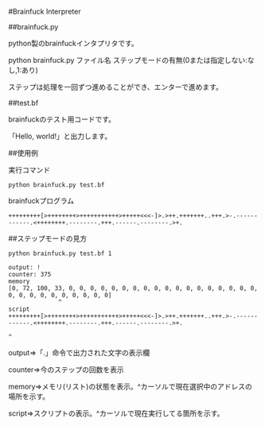 #Brainfuck Interpreter

##brainfuck.py

python製のbrainfuckインタプリタです。

python brainfuck.py ファイル名 ステップモードの有無(0または指定しない:なし,1:あり)

ステップは処理を一回ずつ進めることができ、エンターで進めます。

##test.bf

brainfuckのテスト用コードです。

「Hello, world!」と出力します。

##使用例

実行コマンド
```
python brainfuck.py test.bf
```

brainfuckプログラム
```
+++++++++[>++++++++>+++++++++++>+++++<<<-]>.>++.+++++++..+++.>-.------------.<++++++++.--------.+++.------.--------.>+.
```

##ステップモードの見方

```
python brainfuck.py test.bf 1
```

```
output: !
counter: 375
memory
[0, 72, 100, 33, 0, 0, 0, 0, 0, 0, 0, 0, 0, 0, 0, 0, 0, 0, 0, 0, 0, 0, 0, 0, 0, 0, 0, 0, 0, 0, 0, 0]
              ^
script
+++++++++[>++++++++>+++++++++++>+++++<<<-]>.>++.+++++++..+++.>-.------------.<++++++++.--------.+++.------.--------.>+.
                                                                                                                      ^
```

output=>「.」命令で出力された文字の表示欄

counter=>今のステップの回数を表示

memory=>メモリ(リスト)の状態を表示。^カーソルで現在選択中のアドレスの場所を示す。

script=>スクリプトの表示。^カーソルで現在実行してる箇所を示す。
